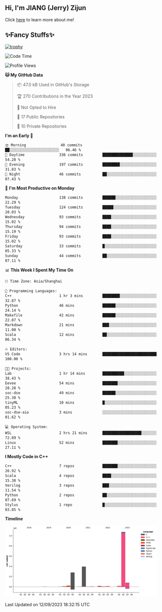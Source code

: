 ## Hi, I'm JIANG (Jerry) Zijun

Click [here](https://jzjerry.github.io/about/) to learn more about me!

## ✨Fancy Stuffs✨
[![trophy](https://github-profile-trophy.vercel.app/?username=jzjerry&theme=onedark)](https://github.com/ryo-ma/github-profile-trophy)
<!--START_SECTION:waka-->
![Code Time](http://img.shields.io/badge/Code%20Time-12%20hrs%202%20mins-blue)

![Profile Views](http://img.shields.io/badge/Profile%20Views-5-blue)

**🐱 My GitHub Data** 

> 📦 47.0 kB Used in GitHub's Storage 
 > 
> 🏆 270 Contributions in the Year 2023
 > 
> 🚫 Not Opted to Hire
 > 
> 📜 17 Public Repositories 
 > 
> 🔑 10 Private Repositories 
 > 
**I'm an Early 🐤** 

```text
🌞 Morning                40 commits          ██░░░░░░░░░░░░░░░░░░░░░░░   06.46 % 
🌆 Daytime                336 commits         ██████████████░░░░░░░░░░░   54.28 % 
🌃 Evening                197 commits         ████████░░░░░░░░░░░░░░░░░   31.83 % 
🌙 Night                  46 commits          ██░░░░░░░░░░░░░░░░░░░░░░░   07.43 % 
```
📅 **I'm Most Productive on Monday** 

```text
Monday                   138 commits         ██████░░░░░░░░░░░░░░░░░░░   22.29 % 
Tuesday                  124 commits         █████░░░░░░░░░░░░░░░░░░░░   20.03 % 
Wednesday                93 commits          ████░░░░░░░░░░░░░░░░░░░░░   15.02 % 
Thursday                 94 commits          ████░░░░░░░░░░░░░░░░░░░░░   15.19 % 
Friday                   93 commits          ████░░░░░░░░░░░░░░░░░░░░░   15.02 % 
Saturday                 33 commits          █░░░░░░░░░░░░░░░░░░░░░░░░   05.33 % 
Sunday                   44 commits          ██░░░░░░░░░░░░░░░░░░░░░░░   07.11 % 
```


📊 **This Week I Spent My Time On** 

```text
🕑︎ Time Zone: Asia/Shanghai

💬 Programming Languages: 
C++                      1 hr 3 mins         ████████░░░░░░░░░░░░░░░░░   32.87 % 
Python                   46 mins             ██████░░░░░░░░░░░░░░░░░░░   24.14 % 
Makefile                 42 mins             ██████░░░░░░░░░░░░░░░░░░░   22.07 % 
Markdown                 21 mins             ███░░░░░░░░░░░░░░░░░░░░░░   11.00 % 
Scala                    12 mins             ██░░░░░░░░░░░░░░░░░░░░░░░   06.34 % 

🔥 Editors: 
VS Code                  3 hrs 14 mins       █████████████████████████   100.00 % 

🐱‍💻 Projects: 
Lab                      1 hr 14 mins        ██████████░░░░░░░░░░░░░░░   38.43 % 
Eevee                    54 mins             ███████░░░░░░░░░░░░░░░░░░   28.28 % 
soc-dse                  49 mins             ██████░░░░░░░░░░░░░░░░░░░   25.30 % 
tinyML                   10 mins             █░░░░░░░░░░░░░░░░░░░░░░░░   05.23 % 
soc-dse-aio              3 mins              ░░░░░░░░░░░░░░░░░░░░░░░░░   01.62 % 

💻 Operating System: 
WSL                      2 hrs 21 mins       ██████████████████░░░░░░░   72.89 % 
Linux                    52 mins             ███████░░░░░░░░░░░░░░░░░░   27.11 % 
```

**I Mostly Code in C++** 

```text
C++                      7 repos             ███████░░░░░░░░░░░░░░░░░░   26.92 % 
Scala                    4 repos             ████░░░░░░░░░░░░░░░░░░░░░   15.38 % 
Verilog                  3 repos             ███░░░░░░░░░░░░░░░░░░░░░░   11.54 % 
Python                   2 repos             ██░░░░░░░░░░░░░░░░░░░░░░░   07.69 % 
Stylus                   1 repo              █░░░░░░░░░░░░░░░░░░░░░░░░   03.85 % 
```



**Timeline**

![Lines of Code chart](https://raw.githubusercontent.com/Jzjerry/Jzjerry/main/assets/bar_graph.png)


 Last Updated on 12/09/2023 18:32:15 UTC
<!--END_SECTION:waka-->
